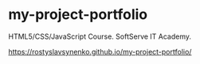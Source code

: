 # my-project-portfolio
HTML5/CSS/JavaScript Course. SoftServe IT Academy.

https://rostyslavsynenko.github.io/my-project-portfolio/
